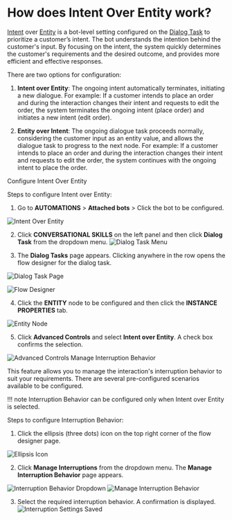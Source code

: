# How does Intent Over Entity work?

[Intent](https://developer.kore.ai/docs/bots/chatbot-overview/about-bots/#I) over [Entity](https://developer.kore.ai/docs/bots/chatbot-overview/about-bots/#E) is a bot-level setting configured on the [Dialog Task](https://developer.kore.ai/docs/bots/chatbot-overview/about-bots/#D) to prioritize a customer’s intent. The bot understands the intention behind the customer's input. By focusing on the intent, the system quickly determines the customer's requirements and the desired outcome, and provides more efficient and effective responses.

There are two options for configuration:

1. **Intent over Entity**: The ongoing intent automatically terminates, initiating a new dialogue. For example: If a customer intends to place an order and during the interaction changes their intent and requests to edit the order, the system terminates the ongoing intent (place order) and initiates a new intent (edit order).

2. **Entity over Intent**: The ongoing dialogue task proceeds normally, considering the customer input as an entity value, and allows the dialogue task to progress to the next node. For example: If a customer intends to place an order and during the interaction changes their intent and requests to edit the order, the system continues with the ongoing intent to place the order.

Configure Intent Over Entity

Steps to configure Intent over Entity:

1. Go to **AUTOMATIONS** > **Attached bots** > Click the bot to be configured.

![Intent Over Entity](../assets/images/intent-over-entity.png)

2. Click **CONVERSATIONAL SKILLS** on the left panel and then click **Dialog Task** from the dropdown menu.
![Dialog Task Menu](../assets/images/dialod-task-menu.png)

3. The **Dialog Tasks** page appears. Clicking anywhere in the row opens the flow designer for the dialog task.

![Dialog Task Page](../assets/images/dialog-task-page.png)

![Flow Designer](../assets/images/flow-designer-page.png)

4. Click the **ENTITY** node to be configured and then click the **INSTANCE PROPERTIES** tab.

![Entity Node](../assets/images/entity-node.png)

5. Click **Advanced Controls** and select **Intent over Entity**. A check box confirms the selection.

![Advanced Controls](../assets/images/advanced-controls.png)
Manage Interruption Behavior

This feature allows you to manage the interaction's interruption behavior to suit your requirements. There are several pre-configured scenarios available to be configured.

!!! note
    Interruption Behavior can be configured only when Intent over Entity is selected.

Steps to configure Interruption Behavior:

1. Click the ellipsis (three dots) icon on the top right corner of the flow designer page.

![Ellipsis Icon](../assets/images/ellipsis-icon.png)

2. Click **Manage Interruptions** from the dropdown menu. The **Manage Interruption Behavior** page appears.

![Interruption Behavior Dropdown](../assets/images/manage-interruption-dropdown.png)
![Manage Interruption Behavior](../assets/images/manage-interruption-behavior.png)

3. Select the required interruption behavior. A confirmation is displayed.
![Interruption Settings Saved](../assets/images/interruption-settings-saved.png)